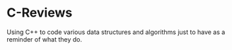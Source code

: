 # C-Reviews
Using C++ to code various data structures and algorithms just to have as a reminder of what they do.
